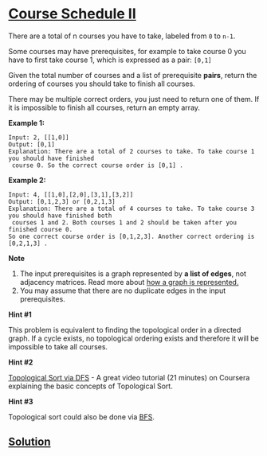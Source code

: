 # [Course Schedule II](https://leetcode.com/explore/challenge/card/july-leetcoding-challenge/546/week-3-july-15th-july-21st/3394/)

There are a total of n courses you have to take, labeled from `0` to `n-1`.

Some courses may have prerequisites, for example to take course 0 you have to first take course 1, which is expressed as a pair: `[0,1]`

Given the total number of courses and a list of prerequisite **pairs**, return the ordering of courses you should take to finish all courses.

There may be multiple correct orders, you just need to return one of them. If it is impossible to finish all courses, return an empty array.

**Example 1:**

```
Input: 2, [[1,0]]
Output: [0,1]
Explanation: There are a total of 2 courses to take. To take course 1 you should have finished
 course 0. So the correct course order is [0,1] .
```

**Example 2:**

```
Input: 4, [[1,0],[2,0],[3,1],[3,2]]
Output: [0,1,2,3] or [0,2,1,3]
Explanation: There are a total of 4 courses to take. To take course 3 you should have finished both
 courses 1 and 2. Both courses 1 and 2 should be taken after you finished course 0.
So one correct course order is [0,1,2,3]. Another correct ordering is [0,2,1,3] .
```

**Note**

1. The input prerequisites is a graph represented by **a list of edges**, not adjacency matrices. Read more about [how a graph is represented.](https://www.khanacademy.org/computing/computer-science/algorithms/graph-representation/a/representing-graphs)
2. You may assume that there are no duplicate edges in the input prerequisites.

**Hint #1**

This problem is equivalent to finding the topological order in a directed graph. If a cycle exists, no topological ordering exists and therefore it will be impossible to take all courses.

**Hint #2**

[Topological Sort via DFS](https://class.coursera.org/algo-003/lecture/52) - A great video tutorial (21 minutes) on Coursera explaining the basic concepts of Topological Sort.

**Hint #3**

Topological sort could also be done via [BFS](https://en.wikipedia.org/wiki/Topological_sorting#Algorithms).

## [Solution](https://leetcode.com/articles/course-schedule-ii/)

